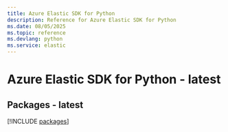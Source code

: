 ```yaml
---
title: Azure Elastic SDK for Python
description: Reference for Azure Elastic SDK for Python
ms.date: 08/05/2025
ms.topic: reference
ms.devlang: python
ms.service: elastic
---
```

# Azure Elastic SDK for Python - latest
## Packages - latest
[!INCLUDE [packages](elastic-index.md)]